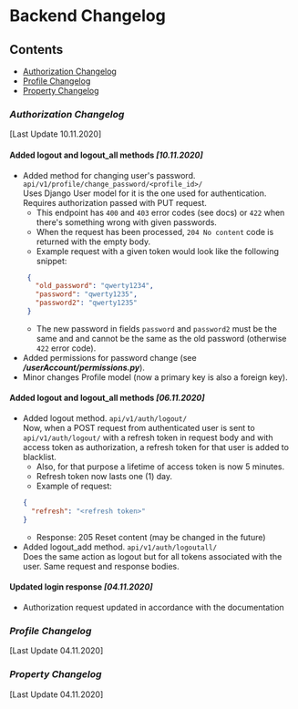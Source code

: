 # Backend Changelog
## Contents
- [Authorization Changelog](#authorization-changelog)
- [Profile Changelog](#profile-changelog)
- [Property Changelog](#property-changelog)
### *Authorization Changelog* 
[Last Update 10.11.2020]
#### Added logout and logout_all methods *[10.11.2020]*
- Added method for changing user's password. `api/v1/profile/change_password/<profile_id>/`
<br>Uses Django User model for it is the one used for authentication.
Requires authorization passed with PUT request. 
  - This endpoint has `400` and `403` error codes (see docs) or `422` when
  there's something wrong with given passwords.
  - When the request has been processed, `204 No content` code is returned 
  with the empty body.
  - Example request with a given token would look like the following snippet:
   ```json
    {
      "old_password": "qwerty1234", 
      "password": "qwerty1235",
      "password2": "qwerty1235"
    }
    ```
    - The new password in fields `password` and `password2` must be the same and 
    and cannot be the same as the old password (otherwise `422` error code).  
- Added permissions for password change (see __*/userAccount/permissions.py*__).
- Minor changes Profile model (now a primary key is also a foreign key).

#### Added logout and logout_all methods *[06.11.2020]*
- Added logout method. `api/v1/auth/logout/` <br>Now, when a POST request from authenticated user is sent 
to `api/v1/auth/logout/` with a refresh token in request body and with access 
token as authorization, a refresh token for that user is added to blacklist. 
   - Also, for that purpose a lifetime of access token is now 5 minutes.
   - Refresh token now lasts one (1) day.
   - Example of request:
    ```json
    {
      "refresh": "<refresh token>"
    }
    ```
  - Response: 205 Reset content (may be changed in the future)
- Added logout_add method. `api/v1/auth/logoutall/` <br>Does the same action as logout but for all tokens
associated with the user. Same request and response bodies.
#### Updated login response *[04.11.2020]*
- Authorization request updated in accordance with the documentation
### *Profile Changelog* 
[Last Update 04.11.2020]
### *Property Changelog* 
[Last Update 04.11.2020]